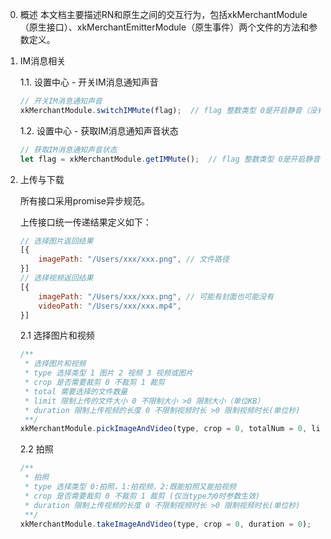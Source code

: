 0. 概述
本文档主要描述RN和原生之间的交互行为，包括xkMerchantModule（原生接口）、xkMerchantEmitterModule（原生事件）两个文件的方法和参数定义。

1. IM消息相关

    1.1. 设置中心 - 开关IM消息通知声音
    ```js
    // 开关IM消息通知声音
    xkMerchantModule.switchIMMute(flag);  // flag 整数类型 0是开启静音（没有声音），1是关闭静音（有声音）
    ```

    1.2. 设置中心 - 获取IM消息通知声音状态
    ```js
    // 获取IM消息通知声音状态
    let flag = xkMerchantModule.getIMMute();  // flag 整数类型 0是开启静音（没有声音），1是关闭静音（有声音）
    ```

2. 上传与下载

    所有接口采用promise异步规范。

    上传接口统一传递结果定义如下：

    ```js
    // 选择图片返回结果
    [{
        imagePath: "/Users/xxx/xxx.png", // 文件路径
    }]
    // 选择视频返回结果
    [{
        imagePath: "/Users/xxx/xxx.png", // 可能有封面也可能没有
        videoPath: "/Users/xxx/xxx.mp4",
    }]
    ```

    2.1 选择图片和视频
    ```js
    /**
     * 选择图片和视频
     * type 选择类型 1 图片 2 视频 3 视频或图片
     * crop 是否需要裁剪 0 不裁剪 1 裁剪
     * total 需要选择的文件数量
     * limit 限制上传的文件大小 0 不限制大小 >0 限制大小（单位KB）
     * duration 限制上传视频的长度 0 不限制视频时长 >0 限制视频时长(单位秒)
     **/
    xkMerchantModule.pickImageAndVideo(type, crop = 0, totalNum = 0, limit = 0, duration = 0); 
    ```
    2.2 拍照
    ```js
    /**
     * 拍照
     * type 选择类型 0:拍照，1:拍视频，2:既能拍照又能拍视频
     * crop 是否需要裁剪 0 不裁剪 1 裁剪 (仅当type为0时参数生效)
     * duration 限制上传视频的长度 0 不限制视频时长 >0 限制视频时长(单位秒)
     **/
    xkMerchantModule.takeImageAndVideo(type, crop = 0, duration = 0); 
    ```